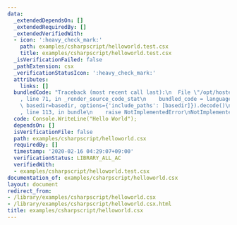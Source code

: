 ```yaml
---
data:
  _extendedDependsOn: []
  _extendedRequiredBy: []
  _extendedVerifiedWith:
  - icon: ':heavy_check_mark:'
    path: examples/csharpscript/helloworld.test.csx
    title: examples/csharpscript/helloworld.test.csx
  _isVerificationFailed: false
  _pathExtension: csx
  _verificationStatusIcon: ':heavy_check_mark:'
  attributes:
    links: []
  bundledCode: "Traceback (most recent call last):\n  File \"/opt/hostedtoolcache/Python/3.10.2/x64/lib/python3.10/site-packages/onlinejudge_verify/documentation/build.py\"\
    , line 71, in _render_source_code_stat\n    bundled_code = language.bundle(stat.path,\
    \ basedir=basedir, options={'include_paths': [basedir]}).decode()\n  File \"/opt/hostedtoolcache/Python/3.10.2/x64/lib/python3.10/site-packages/onlinejudge_verify/languages/csharpscript.py\"\
    , line 113, in bundle\n    raise NotImplementedError\nNotImplementedError\n"
  code: Console.WriteLine("Hello World");
  dependsOn: []
  isVerificationFile: false
  path: examples/csharpscript/helloworld.csx
  requiredBy: []
  timestamp: '2020-02-16 04:29:07+09:00'
  verificationStatus: LIBRARY_ALL_AC
  verifiedWith:
  - examples/csharpscript/helloworld.test.csx
documentation_of: examples/csharpscript/helloworld.csx
layout: document
redirect_from:
- /library/examples/csharpscript/helloworld.csx
- /library/examples/csharpscript/helloworld.csx.html
title: examples/csharpscript/helloworld.csx
---
```


